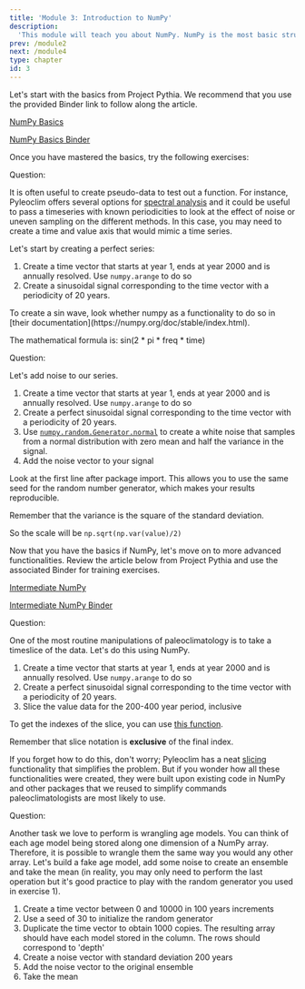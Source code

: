 ```yaml
---
title: 'Module 3: Introduction to NumPy'
description:
  'This module will teach you about NumPy. NumPy is the most basic structure for Pyleoclim. Virtually, all the operations made on the data involved NumPy arrays.'
prev: /module2
next: /module4
type: chapter
id: 3
---
```


<exercise id="1" title="Introduction to NumPy">

Let's start with the basics from Project Pythia. We recommend that you use the provided Binder link to follow along the article.

[NumPy Basics](https://foundations.projectpythia.org/core/numpy/numpy-basics.html)

[NumPy Basics Binder](https://mybinder.org/v2/gh/ProjectPythia/pythia-foundations/main?urlpath=lab/tree/core/numpy/numpy-basics.ipynb)

Once you have mastered the basics, try the following exercises:

Question:

It is often useful to create pseudo-data to test out a function. For instance, Pyleoclim offers several options for [spectral analysis](https://pyleoclim-util.readthedocs.io/en/master/core/ui.html#pyleoclim.core.ui.Series.spectral) and it could be useful to pass a timeseries with known periodicities to look at the effect of noise or uneven sampling on the different methods. In this case, you may need to create a time and value axis that would mimic a time series.

Let's start by creating a perfect series:
1. Create a time vector that starts at year 1, ends at year 2000 and is annually resolved. Use `numpy.arange` to do so
2. Create a sinusoidal signal corresponding to the time vector with a periodicity of 20 years.

<codeblock id="03_01">
To create a sin wave, look whether numpy as a functionality to do so in [their documentation](https://numpy.org/doc/stable/index.html).

The mathematical formula is: sin(2 * pi * freq * time)

</codeblock>

Question:

Let's add noise to our series.
1. Create a time vector that starts at year 1, ends at year 2000 and is annually resolved. Use `numpy.arange` to do so
2. Create a perfect sinusoidal signal corresponding to the time vector with a periodicity of 20 years.
3. Use [`numpy.random.Generator.normal`](https://numpy.org/doc/stable/reference/random/generated/numpy.random.Generator.normal.html) to create a white noise that samples from a normal distribution with zero mean and half the variance in the signal.
4. Add the noise vector to your signal

Look at the first line after package import. This allows you to use the same seed for the random number generator, which makes your results reproducible.

<codeblock id="03_02">

Remember that the variance is the square of the standard deviation.

So the scale will be `np.sqrt(np.var(value)/2)`

</codeblock>

</exercise>

<exercise id="2" title="Intermediate NumPy">

Now that you have the basics if NumPy, let's move on to more advanced functionalities. Review the article below from Project Pythia and use the associated Binder for training exercises.

[Intermediate NumPy](https://foundations.projectpythia.org/core/numpy/intermediate-numpy.html)

[Intermediate NumPy Binder](https://mybinder.org/v2/gh/ProjectPythia/pythia-foundations/main?urlpath=lab/tree/core/numpy/intermediate-numpy.ipynb)

Question:

One of the most routine manipulations of paleoclimatology is to take a timeslice of the data. Let's do this using NumPy.

1. Create a time vector that starts at year 1, ends at year 2000 and is annually resolved. Use `numpy.arange` to do so
2. Create a perfect sinusoidal signal corresponding to the time vector with a periodicity of 20 years.
3. Slice the value data for the 200-400 year period, inclusive

<codeblock id="03_03">

To get the indexes of the slice, you can use [this function](https://numpy.org/doc/stable/reference/generated/numpy.where.html).

Remember that slice notation is **exclusive** of the final index.

</codeblock>

If you forget how to do this, don't worry; Pyleoclim has a neat [slicing](https://pyleoclim-util.readthedocs.io/en/master/core/ui.html#pyleoclim.core.ui.Series.slice) functionality that simplifies the problem. But if you wonder how all these functionalities were created, they were built upon existing code in NumPy and other packages that we reused to simplify commands paleoclimatologists are most likely to use.

Question:

Another task we love to perform is wrangling age models. You can think of each age model being stored along one dimension of a NumPy array. Therefore, it is possible to wrangle them the same way you would any other array. Let's build a fake age model, add some noise to create an ensemble and take the mean (in reality, you may only need to perform the last operation but it's good practice to play with the random generator you used in exercise 1).

1. Create a time vector between 0 and 10000 in 100 years increments
2. Use a seed of 30 to initialize the random generator
3. Duplicate the time vector to obtain 1000 copies. The resulting array should have each model stored in the column. The rows should correspond to 'depth'
4. Create a noise vector with standard deviation 200 years
5. Add the noise vector to the original ensemble
6. Take the mean

<codeblock id="03_04">

</codeblock>

</exercise>
